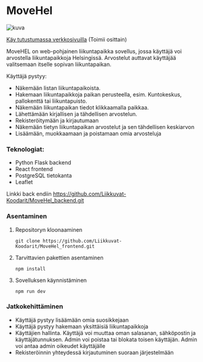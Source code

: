 # MoveHel
![kuva](https://github.com/Liikkuvat-Koodarit/MoveHel_frontend/assets/143928416/cda4c22a-5818-4f5b-bc77-748532fa9720)

[Käy tutustumassa verkkosivuilla](https://movehel-frontend.onrender.com/) (Toimii osittain)

MoveHEL on web-pohjainen liikuntapaikka sovellus, jossa käyttäjä voi arvostella liikuntapaikkoja Helsingissä. Arvostelut auttavat käyttäjää valitsemaan itselle sopivan liikuntapaikan. 

Käyttäjä pystyy:
- Näkemään listan liikuntapaikoista.
- Hakemaan liikuntapaikkoja paikan perusteella, esim. Kuntokeskus, pallokenttä tai liikuntapuisto.
- Näkemään liikuntapaikan tiedot klikkaamalla paikkaa.
- Lähettämään kirjallisen ja tähdellisen arvostelun.
- Rekisteröitymään ja kirjautumaan
- Näkemään tietyn liikuntapaikan arvostelut ja sen tähdellisen keskiarvon
- Lisäämään, muokkaamaan ja poistamaan omia arvosteluja

### Teknologiat:
- Python Flask backend
- React frontend
- PostgreSQL tietokanta
- Leaflet

Linkki back endiin https://github.com/Liikkuvat-Koodarit/MoveHel_backend.git

### Asentaminen

1. Repositoryn kloonaaminen

   ```git clone https://github.com/Liikkuvat-Koodarit/MoveHel_frontend.git```

2. Tarvittavien pakettien asentaminen

   ```npm install```

3. Sovelluksen käynnistäminen

   ```npm run dev```

### Jatkokehittäminen

- Käyttäjä pystyy lisäämään omia suosikkejaan
- Käyttäjä pystyy hakemaan yksittäisiä liikuntapaikkoja
- Käyttäjien hallinta. Käyttäjä voi muuttaa oman salasanan, sähköpostin ja käyttäjätunnuksen.
Admin voi poistaa tai blokata toisen käyttäjän. Admin voi antaa admin oikeudet käyttäjälle
- Rekisteröinnin yhteydessä kirjautuminen suoraan järjestelmään




   
  
